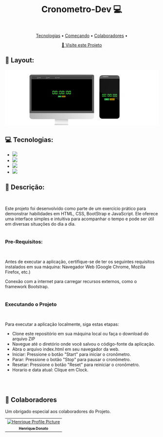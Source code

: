 <h1 align="center" style="font-weight: bold;">Cronometro-Dev 💻</h1>

<br><p align="center">
 <a href="#tech">Tecnologias</a> • 
 <a href="#started">Começando</a> • 
 <a href="#colab">Colaboradores</a> •
</p>

<p align="center">
     <a href="https://hcinfo9.github.io/Dev-Sorteio/](https://hcinfo9.github.io/Cronometro-Dev/">📱 Visite este Projeto</a>
</p>

<h2 id="layout">🎨 Layout:</h2>

<p align="center">
    <img src="./assets/Image-Cro.png" alt="Image Example" width="2000px">
</p>

<h2 id="tech">💻 Tecnologias:</h2>
  <ul>
      <li><img src="https://img.shields.io/badge/html5-%23E34F26.svg?style=for-the-badge&logo=html5&logoColor=white"></li>
      <li><img src="https://img.shields.io/badge/css3-%231572B6.svg?style=for-the-badge&logo=css3&logoColor=white"></li>
      <li><img src="https://img.shields.io/badge/bootstrap-%238511FA.svg?style=for-the-badge&logo=bootstrap&logoColor=white"></li>
      <li><img src="https://img.shields.io/badge/javascript-%23323330.svg?style=for-the-badge&logo=javascript&logoColor=%23F7DF1E"></li>
      
  </ul>
<h2 id="started">🚀 Descrição:</h2><br>

Este projeto foi desenvolvido como parte de um exercício prático para demonstrar habilidades em HTML, CSS, BootStrap e JavaScript. Ele oferece uma interface simples e intuitiva para acompanhar o tempo e pode ser útil em diversas situações do dia a dia.<br><br>

<h3>Pre-Requisitos:</h3><br>

Antes de executar a aplicação, certifique-se de ter os seguintes requisitos instalados em sua máquina:
Navegador Web (Google Chrome, Mozilla Firefox, etc.)<br>

Conexão com a internet para carregar recursos externos, como o framework Bootstrap.<br><br>

<h3>Executando o Projeto</h3><br>


Para executar a aplicação localmente, siga estas etapas:

<ul>
  <li>Clone este repositório em sua máquina local ou faça o download do arquivo ZIP
</li>
  <li>Navegue até o diretório onde você salvou o código-fonte da aplicação.</li>
  <li>Abra o arquivo index.html em seu navegador da web.</li>
  <li>Iniciar: Pressione o botão "Start" para iniciar o cronômetro.</li>
  <li>Parar: Pressione o botão "Stop" para pausar o cronômetro.</li>
  <li>Resetar: Pressione o botão "Reset" para reiniciar o cronômetro.</li>
  <li>Horario e data atual: Clique em Clock.</li>
</ul><br><br>

<h2 id="colab">🤝 Colaboradores</h2>

Um obrigado especial aos colaboradores do Projeto.

<table>
  <tr>
    <td align="center">
      <a href="#">
        <img src="https://github.com/hcinfo9/Dev-Sorteio/assets/167317747/eeb693ca-6737-4ac8-8c20-572393aaa6e0" width="100px;" alt="Henrique Profile Picture"/><br>
        <sub>
          <b>Henrique Donato</b>
        </sub>
      </a>
    </td>
</table>
